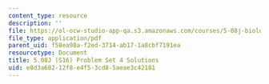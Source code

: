 ```yaml
---
content_type: resource
description: ''
file: https://ol-ocw-studio-app-qa.s3.amazonaws.com/courses/5-08j-biological-chemistry-ii-spring-2016/e8d3a68212f8e4f53cd85aeae3c42181_MIT5_08jS16ps4_soln.pdf
file_type: application/pdf
parent_uid: f58ea98a-f2ed-3714-ab17-1a8cbf7191ea
resourcetype: Document
title: 5.08J (S16) Problem Set 4 Solutions
uid: e8d3a682-12f8-e4f5-3cd8-5aeae3c42181
---
```

